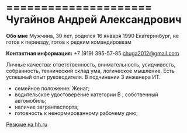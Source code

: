 =====================
Чугайнов Андрей Александрович
=====================

**Обо мне**
Мужчина, 30 лет, родился 16 января 1990
Екатеринбург, не готов к переезду, готов к редким командировкам


**Контактная информация:**
+7 (919) 395-57-85 
chuga2012@gmail.com

Личные качества: ответственность, внимательность, усидчивость, собранность, технический склад ума, логическое мышление.
Есть успешный опыт руководителя. В подчинении 3 инженера ИТ.

- семейное положение: Женат;
- водительское удостоверение категории B , собственный автомобиль;
- наличие загранпаспорта;
- готовность к ненормированному рабочему дню;

[Резюме на hh.ru](https://ekaterinburg.hh.ru/resume/cb8fc5dcff025a838f0039ed1f65394949386b)


